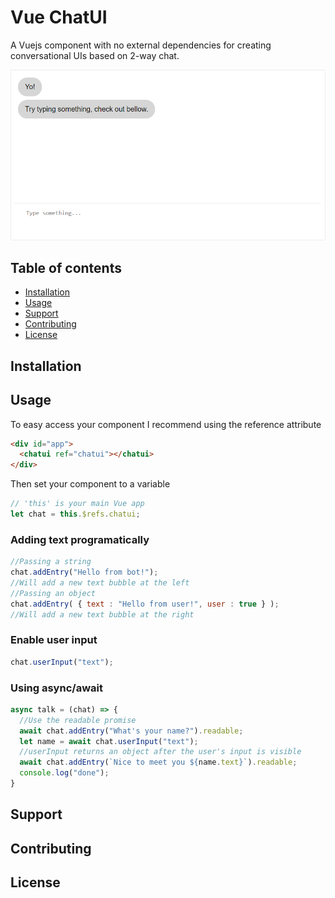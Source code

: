# Vue ChatUI
A Vuejs component with no external dependencies for creating conversational UIs based on 2-way chat.

![vue-chatui screenshot](./chatui.PNG)
## Table of contents
* [Installation](#installation)
* [Usage](#usage)
* [Support](#support)
* [Contributing](#contributing)
* [License](#license)
## Installation
## Usage
To easy access your component I recommend using the reference attribute
```html
<div id="app">
  <chatui ref="chatui"></chatui>
</div>
```
Then set your component to a variable
```javascript
// 'this' is your main Vue app
let chat = this.$refs.chatui;
```
### Adding text programatically
```javascript
//Passing a string
chat.addEntry("Hello from bot!");
//Will add a new text bubble at the left
//Passing an object
chat.addEntry( { text : "Hello from user!", user : true } );
//Will add a new text bubble at the right
```
### Enable user input
```javascript
chat.userInput("text");
```
### Using async/await
```javascript
async talk = (chat) => {
  //Use the readable promise
  await chat.addEntry("What's your name?").readable;
  let name = await chat.userInput("text");
  //userInput returns an object after the user's input is visible
  await chat.addEntry(`Nice to meet you ${name.text}`).readable;
  console.log("done");
}
```
## Support
## Contributing
## License